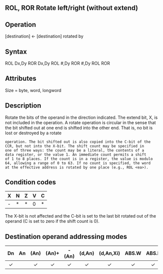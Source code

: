 ## ROL, ROR Rotate left/right (without extend)

## Operation
[destination] ← [destination] rotated by <count>

## Syntax
ROL Dx,Dy
ROR Dx,Dy
ROL #<data>,Dy
ROR #<data>,Dy
ROL <ea>
ROR <ea>

## Attributes
Size = byte, word, longword

## Description
Rotate the bits of the operand in the direction indicated. The
extend bit, X, is not included in the operation. A rotate operation
is circular in the sense that the bit shifted out at one end is shifted
into the other end. That is, no bit is lost or destroyed by a rotate


```
operation. The bit shifted out is also copied into the C-bit of the
CCR, but not into the X-bit. The shift count may be specified in
one of three ways: the count may be a literal, the contents of a
data register, or the value 1. An immediate count permits a shift
of 1 to 8 places. If the count is in a register, the value is modulo
64, allowing a range of 0 to 63. If no count is specified, the word
at the effective address is rotated by one place (e.g., ROL <ea>).
```
## Condition codes
|X|N|Z|V|C|
|--|--|--|--|--|
|-|*|*|0|*|

The X-bit is not affected and the C-bit is set to the last bit rotated
out of the operand (C is set to zero if the shift count is 0).

## Destination operand addressing modes
|Dn|An|(An)|(An)+|-(An)|(d,An)|(d,An,Xi)|ABS.W|ABS.L|(d,PC)|(d,PC,Xn)|imm|
|:-:|:-:|:-:|:-:|:-:|:-:|:-:|:-:|:-:|:-:|:-:|:-:|
|✓||✓|✓|✓|✓|✓|✓|✓||||
